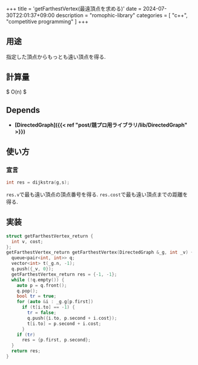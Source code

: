 +++
title = 'getFarthestVertex(最遠頂点を求める)'
date = 2024-07-30T22:01:37+09:00
description = "romophic-library"
categories = [
  "c++",
  "competitive programming"
]
+++
## 用途
指定した頂点からもっとも遠い頂点を得る.

## 計算量
$ O(n) $

## Depends
- **[DirectedGraph]({{< ref "post/競プロ用ライブラリ/lib/DirectedGraph" >}})**

## 使い方
### 宣言
```cpp
int res = dijkstra(g,s);
```
`res.v`で最も遠い頂点の頂点番号を得る. `res.cost`で最も遠い頂点までの距離を得る.

## 実装
```cpp
struct getFarthestVertex_return {
  int v, cost;
};
getFarthestVertex_return getFarthestVertex(DirectedGraph &_g, int _v) {
  queue<pair<int, int>> q;
  vector<int> t(_g.n, -1);
  q.push({_v, 0});
  getFarthestVertex_return res = {-1, -1};
  while (!q.empty()) {
    auto p = q.front();
    q.pop();
    bool tr = true;
    for (auto &i : _g.g[p.first])
      if (t[i.to] == -1) {
        tr = false;
        q.push({i.to, p.second + i.cost});
        t[i.to] = p.second + i.cost;
      }
    if (tr)
      res = {p.first, p.second};
  }
  return res;
}
```